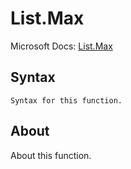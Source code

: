 ---
---

# List.Max

Microsoft Docs: [List.Max](https://docs.microsoft.com/en-us/powerquery-m/list-max)

## Syntax

```
Syntax for this function.
```

## About

About this function.

